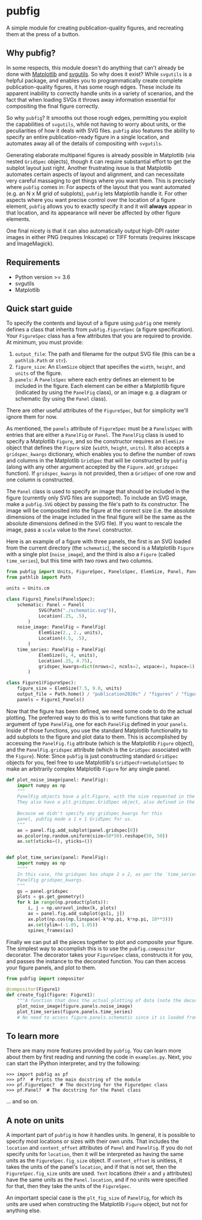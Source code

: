 # pubfig

A simple module for creating publication-quality figures, and recreating them at the press of a button.

## Why pubfig?

In some respects, this module doesn't do anything that can't already be done with [Matplotlib](https://matplotlib.org/) and [svgutils](https://svgutils.readthedocs.io).
So why does it exist? While `svgutils` is a helpful package, and enables you to programmatically create complete publication-quality figures, it has some rough edges.
These include its apparent inability to correctly handle units in a variety of scenarios, and the fact that when loading SVGs it throws away information essential for compositing the final figure correctly.

So why `pubfig`? It smooths out those rough edges, permitting you exploit the capabilities of `svgutils`, while not having to worry about units, or the peculiarities of how it deals with SVG files.
`pubfig` also features the ability to specify an entire publication-ready figure in a single location, and automates away all of the details of compositing with `svgutils`.

Generating elaborate multipanel figures is already possible in Matplotlib (via nested `GridSpec` objects), though it can require substantial effort to get the subplot layout just right. Another frustrating issue is that Matplotlib automates certain aspects of layout and alignment, and can necessitate very careful massaging to get things where you want them. This is precisely where `pubfig` comes in: For aspects of the layout that you want automated (e.g. an N x M grid of subplots), `pubfig` lets Matplotlib handle it. For other aspects where you want precise control over the location of a figure element, `pubfig` allows you to exactly specify it and it will **always** appear in that location, and its appearance will never be affected by other figure elements.

One final nicety is that it can also automatically output high-DPI raster images in either PNG (requires Inkscape) or TIFF formats  (requires Inkscape and ImageMagick).

## Requirements

* Python version >= 3.6
* svgutils
* Matplotlib

## Quick start guide

To specify the contents and layout of a figure using `pubfig` one merely defines a class that inherits from `pubfig.FigureSpec` (a figure specification). Your `FigureSpec` class has a few attributes that you are required to provide. At minimum, you must provide:
 
 1) `output_file`: The path and filename for the output SVG file (this can be a `pathlib.Path` or `str`).
 2) `figure_size`: An `ElemSize` object that specifies the `width`, `height`, and `units` of the figure.
 3) `panels`: A `PanelsSpec` where each entry defines an element to be included in the figure. Each element can be either a Matplotlib figure (indicated by using the `PanelFig` class), or an image e.g. a diagram or schematic (by using the `Panel` class).
 
There are other useful attributes of the `FigureSpec`, but for simplicity we'll ignore them for now.

As mentioned, the `panels` attribute of `FigureSpec` must be a `PanelsSpec` with entries that are either a `PanelFig` or `Panel`. The `PanelFig` class is used to specify a Matplotlib `Figure`, and so the constructor requires an `ElemSize` object that defines the `Figure` size (`width`, `height`, `units`). It also accepts a `gridspec_kwargs` dictionary, which enables you to define the number of rows and columns in the Matplotlib `GridSpec` that will be constructed by `pubfig` (along with any other argument accepted by the `Figure.add_gridspec` function). If `gridspec_kwargs` is not provided, then a `GridSpec` of one row and one column is constructed.

The `Panel` class is used to specify an image that should be included in the figure (currently only SVG files are supported). To include an SVG image, make a `pubfig.SVG` object by passing the file's path to its constructor. The image will be composited into the figure at the correct size (i.e. the absolute dimensions of the image included in the final figure will be the same as the absolute dimensions defined in the SVG file). If you want to rescale the image, pass a `scale` value to the `Panel` constructor.

Here is an example of a figure with three panels, the first is an SVG loaded from the current directory (the `schematic`), the second is a Matplotlib `Figure` with a single plot (`noise_image`), and the third is also a `Figure` (called `time_series`), but this time with two rows and two columns. 

```python
from pubfig import Units, FigureSpec, PanelsSpec, ElemSize, Panel, PanelFig, SVG, Location
from pathlib import Path

units = Units.cm

class Figure1_Panels(PanelsSpec):
    schematic: Panel = Panel(
            SVG(Path("./schematic.svg")),
            Location(.25, .5),
        )
    noise_image: PanelFig = PanelFig(
            ElemSize(2., 2., units),
            Location(4.5, .5),
        )
    time_series: PanelFig = PanelFig(
            ElemSize(6, 4, units),
            Location(.25, 4.75),
            gridspec_kwargs=dict(nrows=2, ncols=2, wspace=1, hspace=1),
        )

class Figure1(FigureSpec):
    figure_size = ElemSize(7.5, 9.0, units)
    output_file = Path.home() / "publication2020c" / "figures" / "figure1.svg"
    panels = Figure1_Panels()
```

Now that the figure has been defined, we need some code to do the actual plotting. The preferred way to do this is to write functions that take an argument of type `PanelFig`, one for each `PanelFig` defined in your `panels`. Inside of those functions, you use the standard Matplotlib functionality to add subplots to the figure and plot data to them. This is accomplished by accessing the `PanelFig.fig` attribute (which is the Matplotlib `Figure` object), and the `PanelFig.gridspec` attribute (which is the `GridSpec` associated with the `Figure`). Note: Since `pubfig` is just constructing standard `GridSpec` objects for you, feel free to use Matplotlib's `GridSpecFromSubplotSpec` to make an arbitrarily complex Matplotlib `Figure` for any single panel.

```python
def plot_noise_image(panel: PanelFig):
    import numpy as np
    """ 
    PanelFig objects have a plt.Figure, with the size requested in the spec.
    They also have a plt.gridspec.GridSpec object, also defined in the spec.
    
    Because we didn't specify any gridspec_kwargs for this 
    panel, pubfig made a 1 x 1 GridSpec for us.
    """
    ax = panel.fig.add_subplot(panel.gridspec[0])
    ax.pcolor(np.random.uniform(size=50*50).reshape(50, 50))
    ax.set(xticks=(), yticks=())


def plot_time_series(panel: PanelFig):
    import numpy as np
    """"
    In this case, the gridspec has shape 2 x 2, as per the `time_series`
    PanelFig gridspec_kwargs.
    """
    gs = panel.gridspec
    plots = gs.get_geometry()
    for k in range(np.product(plots)):
        i, j = np.unravel_index(k, plots)
        ax = panel.fig.add_subplot(gs[i, j])
        ax.plot(np.cos(np.linspace(-k*np.pi, k*np.pi, 10**3)))
        ax.set(ylim=(-1.05, 1.05))
        spines_frames(ax)
```

Finally we can put all the pieces together to plot and composite your figure. The simplest way to accomplish this is to use the `pubfig.compositor` decorator. The decorator takes your `FigureSpec` class, constructs it for you, and passes the instance to the decorated function. You can then access your figure panels, and plot to them.

```python
from pubfig import compositor

@compositor(Figure1)
def create_fig1(figure: Figure1):
    """A function that does the actual plotting of data (note the decorator!)"""
    plot_noise_image(figure.panels.noise_image)
    plot_time_series(figure.panels.time_series)
    # No need to access figure.panels.schematic since it is loaded from disk.
```

## To learn more

There are many more features provided by `pubfig`. You can learn more about them by first reading and running the code in `examples.py`. Next, you can start the IPython interpreter, and try the following:

```
>>> import pubfig as pf
>>> pf?  # Prints the main docstring of the module
>>> pf.FigureSpec?  # The docstring for the FigureSpec class  
>>> pf.Panel?  # The docstring for the Panel class
```

... and so on.

## A note on units

A important part of `pubfig` is how it handles units. In general, it is possible to specify most locations or sizes with their own units. That includes the `location` and `content_offset` attributes of `Panel` and `PanelFig`. If you do not specify units for `location`, then it will be interpreted as having the same units as the `FigureSpec.fig_size` object. If `content_offset` is unitless, it takes the units of the panel's `location`, and if that is not set, then the `FigureSpec.fig_size` units are used. `Text` locations (their `x` and `y` attributes) have the same units as the `Panel.location`, and if no units were specified for that, then they take the units of the `FigureSpec`.

An important special case is the `plt_fig_size` of `PanelFig`, for which its units are used when constructing the Matplotlib `Figure` object, but not for anything else. 
 
